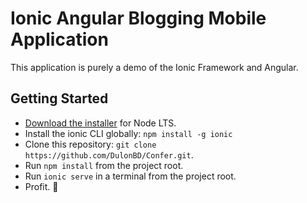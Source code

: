 # Ionic Angular Blogging Mobile Application
This application is purely a demo of the Ionic Framework and Angular.

## Getting Started
* [Download the installer](https://nodejs.org/) for Node LTS.
* Install the ionic CLI globally: `npm install -g ionic`
* Clone this repository: `git clone https://github.com/DulonBD/Confer.git`.
* Run `npm install` from the project root.
* Run `ionic serve` in a terminal from the project root.
* Profit. :tada:
